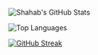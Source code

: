 ![Shahab's GitHub Stats](https://github-readme-stats.vercel.app/api?username=shahabmosavi&show_icons=true&theme=tokyonight)

![Top Languages](https://github-readme-stats.vercel.app/api/top-langs/?username=shahabmosavi&layout=compact&theme=tokyonight)

[![GitHub Streak](https://streak-stats.demolab.com?user=shahabmosavi&theme=tokyonight)](https://git.io/streak-stats)
